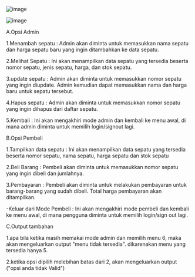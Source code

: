 ![image](https://github.com/Reyfaldho/Postest-2/assets/144695357/f92d2b9f-a366-4d0b-b848-f1c61324b39c)

![image](https://github.com/Reyfaldho/Postest-2/assets/144695357/163d3d79-c733-4c91-bae6-9e1b3506a548)


A.Opsi Admin

1.Menambah sepatu :  Admin akan diminta untuk memasukkan nama sepatu dan harga sepatu baru yang ingin ditambahkan ke data sepatu.

2.Melihat Sepatu :  Ini akan menampilkan data sepatu yang tersedia beserta nomor sepatu, jenis sepatu, harga, dan stok sepatu.

3.update sepatu : Admin akan diminta untuk memasukkan nomor sepatu yang ingin diupdate. Admin kemudian dapat memasukkan nama dan harga baru untuk sepatu tersebut.

4.Hapus sepatu : Admin akan diminta untuk memasukkan nomor sepatu yang ingin dihapus dari daftar sepatu.

5.Kembali : Ini akan mengakhiri mode admin dan kembali ke menu awal, di mana admin diminta untuk memilih login/signout lagi.

B.Opsi Pembeli

1.Tampilkan data sepatu : Ini akan menampilkan data sepatu yang tersedia beserta nomor sepatu, nama sepatu, harga sepatu dan stok sepatu

2.Beli Barang : Pembeli akan diminta untuk memasukkan nomor sepatu yang ingin dibeli dan jumlahnya. 

3.Pembayaran : Pembeli akan diminta untuk melakukan pembayaran untuk barang-barang yang sudah dibeli. Total harga pembayaran akan ditampilkan.

-Keluar dari Mode Pembeli : Ini akan mengakhiri mode pembeli dan kembali ke menu awal, di mana pengguna diminta untuk memilih login/sign out lagi.

C.Output tambahan

1.apa bila ketika masih memakai mode admin dan memilih menu 6, maka akan mengeluarkan output "menu tidak tersedia". dikarenakan menu yang tersedia hanya 5.

2.ketika opsi dipilih melebihan batas dari 2, akan mengeluarkan output ("opsi anda tidak Valid")

